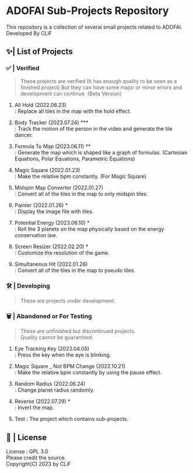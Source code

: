 # ADOFAI Sub-Projects Repository

This repository is a collection of several small projects related to ADOFAI.   
Developed By CLiF   

## ✨| List of Projects

### ✅ | Verified
> These projects are verified (It has enough quality to be seen as a finished project)
> But they can have some major or minor errors and development can continue. (Beta Version)
   
1. All Hold (2022.06.23)   
   : Replace all tiles in the map with the hold effect.
    
2. Body Tracker (2023.07.24) ***   
   : Track the motion of the person in the video and generate the tile dancer.
   
3. Formula To Map (2023.06.11) **   
   : Generate the map which is shaped like a graph of formulas. (Cartesian Equations, Polar Equations, Parametric Equations)
   
4. Magic Square (2022.01.23)   
   : Make the relative bpm constantly. (For Magic Square)
   
5. Midspin Map Convertor (2022.01.27)   
   : Convert all of the tiles in the map to only midspin tiles.
   
6. Painter (2022.01.26) *   
   : Display the image file with tiles.
   
7. Potential Energy (2023.06.10) *   
   : Roll the 3 planets on the map physically based on the energy conservation law.
   
8. Screen Resizer (2022.02.20) *   
   : Customize the resolution of the game.
   
9. Simultaneous Hit (2022.01.26)   
   : Convert all of the tiles in the map to pseudo tiles.

### 🛠️ | Developing
> These are projects under development.   

### 🗑️ | Abandoned or For Testing
> These are unfinished but discontinued projects.   
> Quality cannot be guaranteed.
   
1. Eye Tracking Key (2023.04.05)    
   : Press the key when the eye is blinking.
   
2. Magic Square _ Not BPM Change (2022.10.21)   
   : Make the relative bpm constantly by using the pause effect.
   
3. Random Radius (2022.06.24)   
   : Change planet radius randomly.
   
4. Reverse (2022.07.29) *   
   : Invert the map.
   
5. Test
   : The project which contains sub-projects.

## 📃 | License
License : GPL 3.0   
Please credit the source.   
Copyright(C) 2023 by CLiF   
